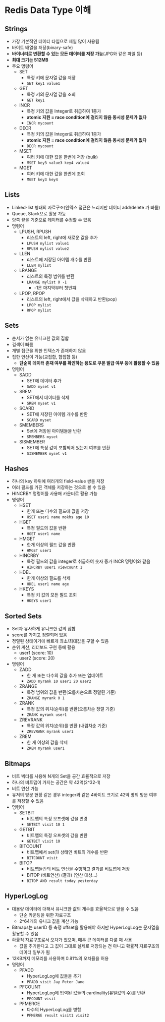 # Redis Data Type 이해

## Strings

- 가장 기본적인 데이터 타입으로 제일 많이 사용됨
- 바이트 배열을 저장(binary-safe)
- **바이너리로 변환할 수 있는 모든 데이터를 저장 가능**(JPG와 같은 파일 등)
- **최대 크기는 512MB**
- 주요 명령어
  - SET
    - 특정 키에 문자열 값을 저장
    - `SET key1 value1`
  - GET
    - 특정 키의 문자열 값을 조회
    - `GET key1`
  - INCR
    - 특정 키의 값을 Integer로 취급하여 1증가
    - **atomic 지원 = race condition에 걸리지 않음 동시성 문제가 없다**
    - `INCR mycount`
  - DECR
    - 특정 키의 값을 Integer로 취급하여 1증가
    - **atomic 지원 = race condition에 걸리지 않음 동시성 문제가 없다**
    - `DECR mycount`
  - MSET
    - 여러 키에 대한 값을 한번에 저장 (bulk)
    - `MSET key3 value3 key4 value4`
  - MGET
    - 여러 키에 대한 값을 한번에 조회
    - `MGET key3 key4`

## Lists

- Linked-list 형태의 자료구조(인덱스 접근은 느리지만 데이터 add/delete 가 빠름)
- Queue, Stack으로 활용 가능
- 양쪽 끝을 기준으로 데이터를 수정할 수 있음
- 명령어
  - LPUSH, RPUSH
    - 리스트의 left, right에 새로운 값을 추가
    - `LPUSH mylist value1`
    - `RPUSH mylist value2`
  - LLEN
    - 리스트에 저장된 아이템 개수를 반환
    - `LLEN mylist`
  - LRANGE
    - 리스트의 특정 범위를 반환
    - `LRANGE mylist 0 -1`
      - -1은 마지막부터 첫번쨰
  - LPOP, RPOP
    - 리스트의 left, right에서 값을 삭제하고 반환(pop)
    - `LPOP mylist`
    - `RPOP mylist`

## Sets

- 순서가 없는 유니크한 값의 집합
- 검색이 빠름
- 개별 접근을 위한 인덱스가 존재하지 않음
- 집한 연산이 가능(교집합, 합집합 등)
  - **단순히 데이터 존재 여부를 확인하는 용도로 쿠폰 발급 여부 등에 활용할 수 있음**
- 명령어
  - SADD
    - SET에 데이터 추가
    - `SADD myset v1`
  - SREM
    - SET에서 데이터를 삭제
    - `SREM myset v1`
  - SCARD
    - SET에 저장된 아이템 개수를 반환
    - `SCARD myset`
  - SMEMBERS
    - Set에 저장된 아이템들을 반환
    - `SMEMBERS myset`
  - SISMEMBER
    - SET에 특정 값이 포함되어 있는지 여부를 반환
    - `SISMEMBER myset v1`

## Hashes

- 하나의 key 하위에 여러개의 field-value 쌍을 저장
- 여러 필드를 가진 객체를 저장하는 것으로 볼 수 있음
- HINCRBY 명령어를 사용해 카운터로 활용 가능
- 명령어
  - HSET
    - 한개 또는 다수의 필드에 값을 저장
    - `HSET user1 name mokhs age 10`
  - HGET
    - 특정 필드의 값을 반환
    - `HGET user1 name`
  - HMGET
    - 한개 이상의 필드 값을 반환
    - `HMGET user1`
  - HINCRBY
    - 특정 필드의 값을 integer로 취급하여 숫자 증가 INCR 명령어와 같음
    - `HINCRBY user1 viewcount 1`
  - HDEL
    - 한개 이상의 필드를 삭제
    - `HDEL user1 name age`
  - HKEYS
    - 특정 키 값의 모든 필드 조회
    - `HKEYS user1`

## Sorted Sets

- Set과 유사하게 유니크한 값의 집합
- score를 가지고 정렬되어 있음
- 정렬된 상태이기에 빠르게 최소/최대값을 구할 수 있음
- 순위 계산, 리더보드 구현 등에 활용
  - user1 (score: 10)
  - user2 (score: 20)
- 명령어
  - ZADD
    - 한 개 또는 다수의 값을 추가 또는 업데이트
    - `ZADD myrank 10 user1 20 user2`
  - ZRANGE
    - 특정 범위의 값을 반환(오름차순으로 정렬된 기준)
    - `ZRANGE myrank 0 1`
  - ZRANK
    - 특정 값의 위치(순위)를 반환(오름차순 정렬 기준)
    - `ZRANK myrank user1`
  - ZREVRANK
    - 특정 값의 위치(순위)를 반환 (내림차순 기준)
    - `ZREVRANK myrank user1`
  - ZREM
    - 한 개 이상의 값을 삭제
    - `ZREM myrank user1`

## Bitmaps

- 비트 벡터를 사용해 N개의 Set을 공간 효율적으로 저장
- 하나의 비트맵이 가지는 공간은 약 42억(2^32-1)
- 비트 연산 가능
- 유저의 방문 현황 같은 경우 integer와 같은 4바이트 크기로 42억 명의 방문 여부를 저장할 수 있음
- 명령어
  - SETBIT
    - 비트맵의 특정 오프셋에 값을 변경
    - `SETBIT visit 10 1`
  - GETBIT
    - 비트맵의 특정 오프셋의 값을 반환
    - `GETBIT visit 10`
  - BITCOUNT
    - 비트맵에서 set(1) 상태인 비트의 개수를 반환
    - `BITCOUNT visit`
  - BITOP
    - 비트맵들간의 비트 연산을 수행하고 결과를 비트맵에 저장
    - BITOP (비트연산) (결과) (연산 대상…)
    - `BITOP AND result today yesterday`

## HyperLogLog

- 대용량 데이터에 대해서 유니크한 값의 개수를 효율적으로 얻을 수 있음
  - 단순 카운팅을 위한 자료구조
  - 2^64개의 유니크 값을 계산 가능
- Bitmaps는 userID 등 측정 offset을 활용해야 하지만 HyperLogLog는 문자열을 활용할 수 있음
- 확률적 자료구조로서 오차가 있으며, 매우 큰 데이터를 다룰 때 사용
  - 값을 추가한다고 그 값이 그대로 실제로 저장되는 건 아니고 확률적 자료구조의 데이터 일부가 됨
- 12KB까지 메모리를 사용하며 0.81%의 오차율을 허용
- 명령어
  - PFADD
    - HyperLogLog에 값들을 추가
    - `PFADD visit Jay Peter Jane`
  - PFCOUNT
    - HyperLogLog에 입력된 값들의 cardinality(유일값의 수)를 반환
    - `PFCOUNT visit`
  - PFMERGE
    - 다수의 HyperLogLog를 병합
    - `PFMERGE result visit1 visit2`
